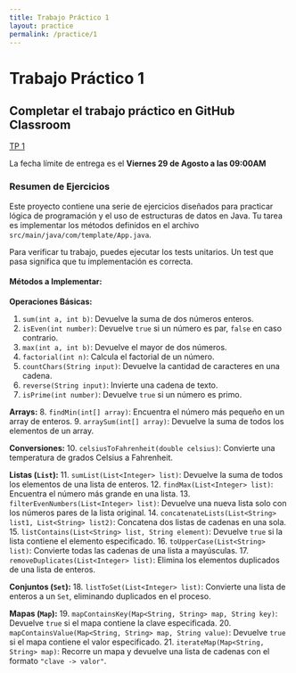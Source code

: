 ```yaml
---
title: Trabajo Práctico 1
layout: practice
permalink: /practice/1
---
```


# Trabajo Práctico 1

## Completar el trabajo práctico en GitHub Classroom
[TP 1](https://classroom.github.com/a/7dpon_iV)

La fecha límite de entrega es el **Viernes 29 de Agosto a las 09:00AM**

### Resumen de Ejercicios

Este proyecto contiene una serie de ejercicios diseñados para practicar lógica de programación y el uso de estructuras de datos en Java. Tu tarea es implementar los métodos definidos en el archivo `src/main/java/com/template/App.java`.

Para verificar tu trabajo, puedes ejecutar los tests unitarios. Un test que pasa significa que tu implementación es correcta.

#### Métodos a Implementar:

**Operaciones Básicas:**
1.  `sum(int a, int b)`: Devuelve la suma de dos números enteros.
2.  `isEven(int number)`: Devuelve `true` si un número es par, `false` en caso contrario.
3.  `max(int a, int b)`: Devuelve el mayor de dos números.
4.  `factorial(int n)`: Calcula el factorial de un número.
5.  `countChars(String input)`: Devuelve la cantidad de caracteres en una cadena.
6.  `reverse(String input)`: Invierte una cadena de texto.
7.  `isPrime(int number)`: Devuelve `true` si un número es primo.

**Arrays:**
8.  `findMin(int[] array)`: Encuentra el número más pequeño en un array de enteros.
9.  `arraySum(int[] array)`: Devuelve la suma de todos los elementos de un array.

**Conversiones:**
10. `celsiusToFahrenheit(double celsius)`: Convierte una temperatura de grados Celsius a Fahrenheit.

**Listas (`List`):**
11. `sumList(List<Integer> list)`: Devuelve la suma de todos los elementos de una lista de enteros.
12. `findMax(List<Integer> list)`: Encuentra el número más grande en una lista.
13. `filterEvenNumbers(List<Integer> list)`: Devuelve una nueva lista solo con los números pares de la lista original.
14. `concatenateLists(List<String> list1, List<String> list2)`: Concatena dos listas de cadenas en una sola.
15. `listContains(List<String> list, String element)`: Devuelve `true` si la lista contiene el elemento especificado.
16. `toUpperCase(List<String> list)`: Convierte todas las cadenas de una lista a mayúsculas.
17. `removeDuplicates(List<Integer> list)`: Elimina los elementos duplicados de una lista de enteros.

**Conjuntos (`Set`):**
18. `listToSet(List<Integer> list)`: Convierte una lista de enteros a un `Set`, eliminando duplicados en el proceso.

**Mapas (`Map`):**
19. `mapContainsKey(Map<String, String> map, String key)`: Devuelve `true` si el mapa contiene la clave especificada.
20. `mapContainsValue(Map<String, String> map, String value)`: Devuelve `true` si el mapa contiene el valor especificado.
21. `iterateMap(Map<String, String> map)`: Recorre un mapa y devuelve una lista de cadenas con el formato `"clave -> valor"`.